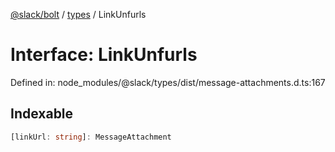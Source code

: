 [@slack/bolt](../../../../index.md) / [types](../index.md) / LinkUnfurls

# Interface: LinkUnfurls

Defined in: node\_modules/@slack/types/dist/message-attachments.d.ts:167

## Indexable

```ts
[linkUrl: string]: MessageAttachment
```
